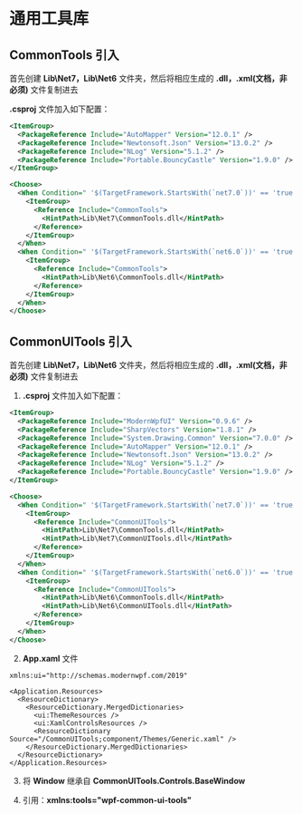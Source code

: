 # 通用工具库

## CommonTools 引入
首先创建 **Lib\Net7，Lib\Net6** 文件夹，然后将相应生成的 **.dll，.xml(文档，非必须)** 文件复制进去

**.csproj** 文件加入如下配置：
```xml
<ItemGroup>
  <PackageReference Include="AutoMapper" Version="12.0.1" />
  <PackageReference Include="Newtonsoft.Json" Version="13.0.2" />
  <PackageReference Include="NLog" Version="5.1.2" />
  <PackageReference Include="Portable.BouncyCastle" Version="1.9.0" />
</ItemGroup>

<Choose>
  <When Condition=" '$(TargetFramework.StartsWith(`net7.0`))' == 'true' ">
    <ItemGroup>
      <Reference Include="CommonTools">
        <HintPath>Lib\Net7\CommonTools.dll</HintPath>
      </Reference>
    </ItemGroup>
  </When>
  <When Condition=" '$(TargetFramework.StartsWith(`net6.0`))' == 'true' ">
    <ItemGroup>
      <Reference Include="CommonTools">
        <HintPath>Lib\Net6\CommonTools.dll</HintPath>
      </Reference>
    </ItemGroup>
  </When>
</Choose>
```

## CommonUITools 引入
首先创建 **Lib\Net7，Lib\Net6** 文件夹，然后将相应生成的 **.dll，.xml(文档，非必须)** 文件复制进去

1. **.csproj** 文件加入如下配置：
```xml
<ItemGroup>
  <PackageReference Include="ModernWpfUI" Version="0.9.6" />
  <PackageReference Include="SharpVectors" Version="1.8.1" />
  <PackageReference Include="System.Drawing.Common" Version="7.0.0" />
  <PackageReference Include="AutoMapper" Version="12.0.1" />
  <PackageReference Include="Newtonsoft.Json" Version="13.0.2" />
  <PackageReference Include="NLog" Version="5.1.2" />
  <PackageReference Include="Portable.BouncyCastle" Version="1.9.0" />
</ItemGroup>

<Choose>
  <When Condition=" '$(TargetFramework.StartsWith(`net7.0`))' == 'true' ">
    <ItemGroup>
      <Reference Include="CommonUITools">
        <HintPath>Lib\Net7\CommonTools.dll</HintPath>
        <HintPath>Lib\Net7\CommonUITools.dll</HintPath>
      </Reference>
    </ItemGroup>
  </When>
  <When Condition=" '$(TargetFramework.StartsWith(`net6.0`))' == 'true' ">
    <ItemGroup>
      <Reference Include="CommonUITools">
        <HintPath>Lib\Net6\CommonTools.dll</HintPath>
        <HintPath>Lib\Net6\CommonUITools.dll</HintPath>
      </Reference>
    </ItemGroup>
  </When>
</Choose>
```

2. **App.xaml** 文件
``` xaml
xmlns:ui="http://schemas.modernwpf.com/2019"

<Application.Resources>
  <ResourceDictionary>
    <ResourceDictionary.MergedDictionaries>
      <ui:ThemeResources />
      <ui:XamlControlsResources />
      <ResourceDictionary Source="/CommonUITools;component/Themes/Generic.xaml" />
    </ResourceDictionary.MergedDictionaries>
  </ResourceDictionary>
</Application.Resources>
```

3. 将 **Window** 继承自 **CommonUITools.Controls.BaseWindow**

4. 引用：**xmlns:tools="wpf-common-ui-tools"**
